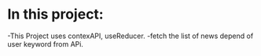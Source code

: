 # In this project:
  -This Project uses contexAPI, useReducer.
  -fetch the list of news depend of user keyword from APi.
